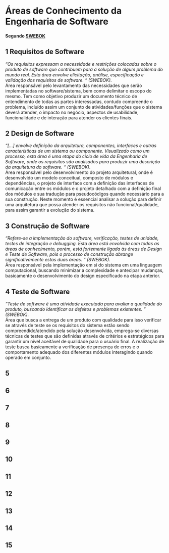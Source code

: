 # Áreas de Conhecimento da Engenharia de Software
#### Segundo [SWEBOK](https://www.computer.org/web/swebok/v3)

## 1 Requisitos de Software

<em>“Os requisitos expressam a necessidade e restrições colocadas sobre o produto de software que contribuem para a solução de algum problema do mundo real. Esta área envolve elicitação, análise, especificação e validação dos requisitos de software. “ (SWEBOK).</em>  
Área responsável pelo levantamento das necessidades que serão implementadas no software/sistema, bem como delimitar o escopo do mesmo. Tem como objetivo produzir um documento técnico de entendimento de todas as partes interessadas, contudo compreende o problema, incluído assim um conjunto de atividades/funções que o sistema deverá atender, o impacto no negócio, aspectos de usabilidade, funcionalidade e de interação para atender os clientes finais.

## 2 Design de Software
<em>“[...] envolve definição da arquitetura, componentes, interfaces e outras características de um sistema ou componente. Visualizado como um processo, esta área é uma etapa do ciclo de vida da Engenharia de Software, onde os requisitos são analisados para produzir uma descrição da arquitetura do software. “ (SWEBOK).</em>  
Área responsável pelo desenvolvimento do projeto arquitetural, onde é desenvolvido um modelo conceitual, composto de módulos e dependências, o projeto de interface com a definição das interfaces de comunicação entre os módulos e o projeto detalhado com a definição final dos módulos e sua tradução para pseudocódigos quando necessário para a sua construção. Neste momento é essencial analisar a solução para definir uma arquitetura que possa atender os requisitos não funcional/qualidade, para assim garantir a evolução do sistema.

## 3 Construção de Software
<em>“Refere-se a implementação do software, verificação, testes de unidade, testes de integração e debugging. Esta área está envolvida com todas as áreas de conhecimento, porém, está fortemente ligada às áreas de Design e Teste de Software, pois o processo de construção abrange significativamente estas duas áreas. ” (SWEBOK).</em>  
Área responsável pela implementação em si do sistema em uma linguagem computacional, buscando minimizar a complexidade e antecipar mudanças, basicamente o desenvolvimento do design especificado na etapa anterior. 

## 4 Teste de Software 
<em>“Teste de software é uma atividade executada para avaliar a qualidade do produto, buscando identificar os defeitos e problemas existentes. ” (SWEBOK).</em>  
Área que busca a entrega de um produto com qualidade para isso verificar se através de teste se os requisitos do sistema estão sendo compreendido/atendido pela solução desenvolvida, emprega-se diversas técnicas de testes que são definidas através de critérios e estratégicos para garantir um nível aceitável de qualidade para o usuário final.  A realização de teste busca basicamente a verificação de presença de erros e o comportamento adequado dos diferentes módulos interagindo quando operado em conjunto.

## 5

## 6

## 7

## 8

## 9

## 10

## 11

## 12

## 13

## 14

## 15
